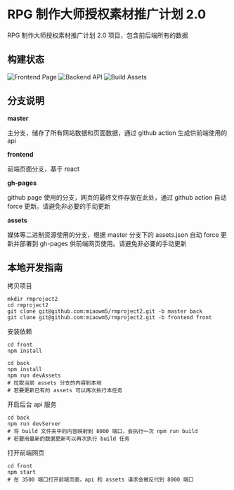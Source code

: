# RPG 制作大师授权素材推广计划 2.0

RPG 制作大师授权素材推广计划 2.0 项目，包含前后端所有的数据

## 构建状态

![Frontend Page](https://github.com/miaowm5/rmproject2/workflows/Build%20Frontend%20Page/badge.svg)
![Backend API](https://github.com/miaowm5/rmproject2/workflows/Build%20Backend%20API/badge.svg)
![Build Assets](https://github.com/miaowm5/rmproject2/workflows/Build%20Assets/badge.svg)

## 分支说明

__master__

主分支，储存了所有网站数据和页面数据，通过 github action 生成供前端使用的 api

__frontend__

前端页面分支，基于 react

__gh-pages__

github page 使用的分支，网页的最终文件存放在此处，通过 github action 自动 force 更新。请避免非必要的手动更新

__assets__

媒体等二进制资源使用的分支，根据 master 分支下的 assets.json 自动 force 更新并部署到 gh-pages 供前端网页使用。请避免非必要的手动更新

## 本地开发指南

拷贝项目

```shell
mkdir rmproject2
cd rmproject2
git clone git@github.com:miaowm5/rmproject2.git -b master back
git clone git@github.com:miaowm5/rmproject2.git -b frontend front
```

安装依赖

```shell
cd front
npm install
```

```shell
cd back
npm install
npm run devAssets
# 拉取当前 assets 分支的内容到本地
# 若要更新已有的 assets 可以再次执行本任务
```

开启后台 api 服务

```shell
cd back
npm run devServer
# 将 build 文件夹中的内容映射到 8000 端口，会执行一次 npm run build
# 若要用最新的数据更新可以再次执行 build 任务
```

打开前端网页

```shell
cd front
npm start
# 在 3500 端口打开前端页面，api 和 assets 请求会被反代到 8000 端口
```
